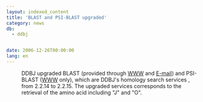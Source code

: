```yaml
---
layout: indexed_content
title: 'BLAST and PSI-BLAST upgraded'
category: news
db:
  - ddbj


date: 2006-12-26T00:00:00
lang: en
---
```


<dd>DDBJ upgraded BLAST (provided through <a href="/services-e.html">WWW</a> and <a href="/othernet-e.html">E-mail</a>) and PSI-BLAST (<a href="/services-e.html">WWW</a> only), which are DDBJ's homology search services , from 2.2.14 to 2.2.15. The upgraded services corresponds to the retrieval of the amino acid including "J" and "O".</dd>
